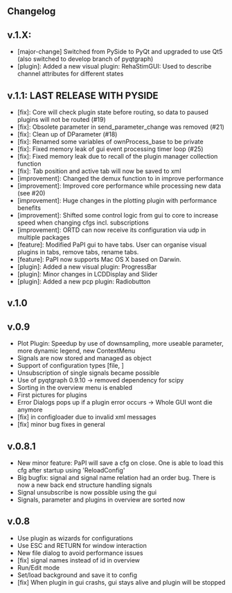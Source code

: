 Changelog
------

v.1.X:
---
 * [major-change] Switched from PySide to PyQt and upgraded to use Qt5 (also switched to develop branch of pyqtgraph)
 * [plugin]: Added a new visual plugin: RehaStimGUI: Used to describe channel attributes for different states
 
v.1.1: LAST RELEASE WITH PYSIDE
---
 * [fix]: Core will check plugin state before routing, so data to paused plugins will not be routed (#19)
 * [fix]: Obsolete parameter in send_parameter_change was removed (#21)
 * [fix]: Clean up of DParameter (#18)
 * [fix]: Renamed some variables of ownProcess_base to be private
 * [fix]: Fixed memory leak of gui event processing timer loop (#25)
 * [fix]: Fixed memory leak due to recall of the plugin manager collection function
 * [fix]: Tab position and active tab will now be saved to xml
 * [improvement]: Changed the demux function to in improve performance
 * [improvement]: Improved core performance while processing new data (see #20)
 * [improvement]: Huge changes in the plotting plugin with performance benefits
 * [improvement]: Shifted some control logic from gui to core to increase speed when changing cfgs incl. subscriptions
 * [improvement]: ORTD can now receive its configuration via udp in multiple packages
 * [feature]: Modified PaPI gui to have tabs. User can organise visual plugins in tabs, remove tabs, rename tabs.
 * [feature]: PaPI now supports Mac OS X based on Darwin.
 * [plugin]: Added a new visual plugin: ProgressBar
 * [plugin]: Minor changes in LCDDisplay and Slider
 * [plugin]: Added a new pcp plugin: Radiobutton

v.1.0
---

v.0.9
---
 * Plot Plugin: Speedup by use of downsampling, more useable parameter, more dynamic legend, new ContextMenu
 * Signals are now stored and managed as object 
 * Support of configuration types [file, ]
 * Unsubscription of single signals became possible
 * Use of pyqtgraph 0.9.10 -> removed dependency for scipy
 * Sorting in the overview menu is enabled
 * First pictures for plugins
 * Error Dialogs pops up if a plugin error occurs -> Whole GUI wont die anymore
 * [fix] in configloader due to invalid xml messages
 * [fix] minor bug fixes in general

v.0.8.1
---
 * New minor feature: PaPI will save a cfg on close. One is able to load this cfg after startup using 'ReloadConfig'
 * Big bugfix: signal and signal name relation had an order bug. There is now a new back end structure handling signals
 * Signal unsubscribe is now possible using the gui
 * Signals, parameter and plugins in overview are sorted now

v.0.8
---

* Use plugin as wizards for configurations
* Use ESC and RETURN for window interaction
* New file dialog to avoid performance issues
* [fix] signal names instead of id in overview
* Run/Edit mode
* Set/load background and save it to config
* [fix] When plugin in gui crashs, gui stays alive and plugin will be stopped


